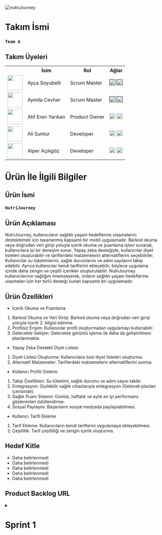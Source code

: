
![nutriJourney](https://github.com/Akemeyn/group3flutter/assets/92996934/d4c008f7-911f-425e-b76b-6fde2ab07b24)

# Takım İsmi


### **`Team A`**


## Takım Üyeleri
<table>
    <tr>
      <th></th>
      <th>İsim</th>
      <th>Rol</th>
      <th>Ağlar</th>
    </tr>
    <tr>
      <td><img src="https://github.com/Akemeyn/group3flutter/assets/92996934/715f0777-200b-433e-8077-90e6370c3e7e" width="50" height="50" /></td>
      <td>Ayça Soyubelli</td>
      <td>Scrum Master</td>
      <td>
        <a href="" target="_blank"><img src="https://github.com/Akemeyn/group3flutter/assets/92996934/74277e14-b01f-4cab-a164-318897a0631e" width="20" height="20"/></a>
        <a href="" target="_blank" ><img src="https://github.com/Akemeyn/group3flutter/assets/92996934/83af638d-5c70-4261-bc35-fc19c278824f" width="20" height="20" /></a>
      </td>
    </tr>
    <tr>
      <td><img src="https://github.com/Akemeyn/group3flutter/assets/92996934/d2cded6b-33fa-4a12-9547-d2bcd468d520" width="50" height="50" /></td>
      <td>Aymila Cevher</td>
      <td>Scrum Master</td>
      <td>
        <a href="" target="_blank"><img src="https://github.com/Akemeyn/group3flutter/assets/92996934/74277e14-b01f-4cab-a164-318897a0631e" width="20" height="20"/></a>
        <a href="" target="_blank"><img src="https://github.com/Akemeyn/group3flutter/assets/92996934/83af638d-5c70-4261-bc35-fc19c278824f" width="20" height="20" /></a>
      </td>
    </tr>
    <tr>
      <td><img src="https://github.com/Akemeyn/group3flutter/assets/92996934/39f408b0-767c-441c-884e-d9bb8be05757" width="50" height="50" /></td>
      <td>Atıf Eren Yarıkan</td>
      <td>Product Owner</td>
      <td>
        <a href="https://www.linkedin.com/in/at%C4%B1f-eren-yar%C4%B1kan/" target="_blank"><img src="https://github.com/Akemeyn/group3flutter/assets/92996934/74277e14-b01f-4cab-a164-318897a0631e" width="20" height="20"/></a>
        <a href="https://github.com/Akemeyn" target="_blank"><img src="https://github.com/Akemeyn/group3flutter/assets/92996934/83af638d-5c70-4261-bc35-fc19c278824f" width="20" height="20" /></a>
      </td>
    </tr>
    <tr>
      <td><img src="https://github.com/Akemeyn/group3flutter/assets/92996934/8efbc7be-c9b5-4a64-b559-c1d5c9caab67" width="50" height="50" /></td>
      <td>Ali Suntur</td>
      <td>Developer</td>
      <td>
        <a href="https://www.linkedin.com/in/alisuntur/" target="_blank"><img src="https://github.com/Akemeyn/group3flutter/assets/92996934/74277e14-b01f-4cab-a164-318897a0631e" width="20" height="20"/></a>
        <a href="https://github.com/alisuntur" target="_blank"><img src="https://github.com/Akemeyn/group3flutter/assets/92996934/83af638d-5c70-4261-bc35-fc19c278824f" width="20" height="20" /></a>
      </td>
    </tr>
    <tr>
      <td><img src="https://github.com/Akemeyn/group3flutter/assets/92996934/3f281da6-7e47-4ab6-bf9b-c7ad25416391" width="50" height="50" /></td>
      <td>Alper Açıkgöz</td>
      <td>Developer</td>
      <td>
        <a href="https://www.linkedin.com/in/alper-a%C3%A7%C4%B1kg%C3%B6z-ceng0101/?originalSubdomain=tr" target="_blank"><img src="https://github.com/Akemeyn/group3flutter/assets/92996934/74277e14-b01f-4cab-a164-318897a0631e" width="20" height="20"/></a>
        <a href="https://github.com/alperacikgoz" target="_blank"><img src="https://github.com/Akemeyn/group3flutter/assets/92996934/83af638d-5c70-4261-bc35-fc19c278824f" width="20" height="20" /></a>
      </td>
    </tr>
  </table>

# Ürün İle İlgili Bilgiler

## Ürün İsmi

### **`NutriJourney`**

## Ürün Açıklaması

NutriJourney, kullanıcıların sağlıklı yaşam hedeflerine ulaşmalarını desteklemek için tasarlanmış kapsamlı bir mobil uygulamadır. Barkod okuma veya doğrudan veri girişi yoluyla içerik okuma ve puanlama işlevi sunarak, kullanıcılara iyi bir deneyim sunar. Yapay zeka desteğiyle, kullanıcılar diyet listeleri oluşturabilir ve tariflerdeki malzemelerin alternatiflerini seçebilirler. Kullanıcılar su tüketimlerini, sağlık durumlarını ve adım sayılarını takip edebilir. Ayrıca kullanıcılar kendi tariflerini ekleyebilir, böylece uygulama içinde daha zengin ve çeşitli içerikler oluşturulabilir. NutriJourney kullanıcılarının sağlığını önemseyerek, onların sağlıklı yaşam hedeflerine ulaşmaları için her türlü desteği sunan kapsamlı bir uygulamadır.

## Ürün Özellikleri

- İçerik Okuma ve Puanlama
1. Barkod Okuma ve Veri Girişi: Barkod okuma veya doğrudan veri girişi yoluyla içerik 2. bilgisi edinme.
2. Profilsiz Erişim: Kullanıcılar profil oluşturmadan uygulamayı kullanabilir.
3. Gelecekte Gelişim: Gelecekte görüntü işleme ile daha da geliştirilmesi planlanmakta.

- Yapay Zeka Destekli Diyet Listesi
1. Diyet Listesi Oluşturma: Kullanıcılara özel diyet listeleri oluşturma.
2. Alternatif Malzemeler: Tariflerdeki malzemelerin alternatiflerini sunma.

- Kullanıcı Profili Sistemi
1. Takip Özellikleri: Su tüketimi, sağlık durumu ve adım sayısı takibi.
2. Entegrasyon: Giyilebilir sağlık cihazlarıyla entegrasyon (Gelecek planları içerisinde).
3. Sağlık Puanı Sistemi: Günlük, haftalık ve aylık en iyi performans gösterenleri ödüllendirme.
4. Sosyal Paylaşım: Başarıların sosyal medyada paylaşılabilmesi.

- Kullanıcı Tarifi Ekleme
1. Tarif Ekleme: Kullanıcıların kendi tariflerini uygulamaya ekleyebilmesi.
2. Çeşitlilik: Tarif çeşitliliği ve zengin içerik oluşturma.

## Hedef Kitle

- Daha belirlenmedi
- Daha belirlenmedi
- Daha belirlenmedi
- Daha belirlenmedi
- Daha belirlenmedi

## Product Backlog URL


<details>
  <summary><h1>Sprint 1</h1></summary>
